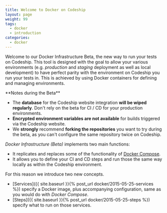 ```yaml
---
title: Welcome to Docker on Codeship
layout: page
weight: 99
tags:
  - docker
  - introduction
categories:
  - docker
---
```


Welcome to our Docker Infrastructure Beta, the new way to run your tests on Codeship. This tool is designed with the goal to allow your various environments (e.g. _production_ and _staging_ deployment as well as local development) to have perfect parity with the environment on Codeship you run your tests in. This is achieved by using Docker containers for defining and managing environments.

<div class="info-block">
**Notes during the Beta**

- The **database** for the Codeship website integration **will be wiped regularly**. Don't rely on the beta for CI / CD for your production environments.
- **Encrypted environment variables are not available** for builds triggered via the Codeship website.
- We **strongly** recommend **forking the repositories** you want to try during the beta, as you can't configure the same repository twice on Codeship.
</div>

_Docker Infrastructure (Beta)_ implements two main functions:

- It replicates and replaces some of the functionality of [Docker Compose](https://docs.docker.com/compose/).
- It allows you to define your CI and CD steps and run those the same way locally as within the Codeship environment.

For this reason we introduce two new concepts.

- [Services]({{ site.baseurl }}{% post_url docker/2015-05-25-services %}) specify a Docker image, plus accompanying configuration, same as you would do with _Docker Compose_.
- [Steps]({{ site.baseurl }}{% post_url docker/2015-05-25-steps %}) specify what to run on those services.
